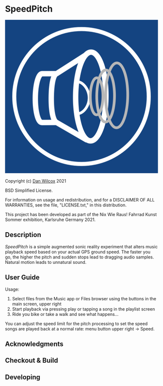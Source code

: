 SpeedPitch
==========

![SpeedPitch icon](images/appicon/speedpitch-1024.png)

Copyright (c) [Dan Wilcox](danomatika.com) 2021

BSD Simplified License.

For information on usage and redistribution, and for a DISCLAIMER OF ALL
WARRANTIES, see the file, "LICENSE.txt," in this distribution.

This project has been developed as part of the Nix Wie Raus! Fahrrad Kunst Sommer exhibition, Karlsruhe Germany 2021.

Description
-----------

_SpeedPitch_ is a simple augmented sonic reality experiment that alters music playback speed based on your actual GPS ground speed. The faster you go, the higher the pitch and sudden stops lead to dragging audio samples. Natural motion leads to unnatural sound.

User Guide
----------

Usage:
1. Select files from the Music app or Files browser using the buttons in the main screen, upper right
2. Start playback via pressing play or tapping a song in the playlist screen
3. Ride you bike or take a walk and see what happens...

You can adjust the speed limit for the pitch processing to set the speed songs are played back at a normal rate: menu button upper right -> Speed.

Acknowledgments
---------------

Checkout & Build
----------------

Developing
----------
